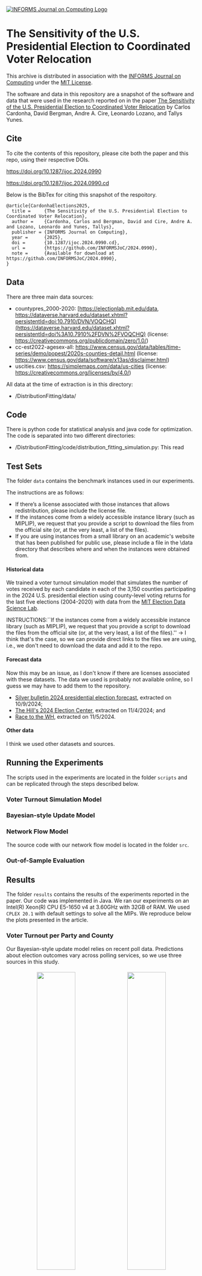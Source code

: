 [![INFORMS Journal on Computing Logo](https://INFORMSJoC.github.io/logos/INFORMS_Journal_on_Computing_Header.jpg)](https://pubsonline.informs.org/journal/ijoc)


# **The Sensitivity of the U.S. Presidential Election to Coordinated Voter Relocation**


This archive is distributed in association with the [INFORMS Journal on
Computing](https://pubsonline.informs.org/journal/ijoc) under the [MIT License](LICENSE).


The software and data in this repository are a snapshot of the software and data
that were used in the research reported on in the paper 
[The Sensitivity of the U.S. Presidential Election to Coordinated Voter Relocation](https://doi.org/10.1287/ijoc.2024.0990) by Carlos Cardonha, David Bergman, Andre A. Cire, Leonardo Lozano, and Tallys Yunes.








## Cite

To cite the contents of this repository, please cite both the paper and this repo, using their respective DOIs.

https://doi.org/10.1287/ijoc.2024.0990

https://doi.org/10.1287/ijoc.2024.0990.cd

Below is the BibTex for citing this snapshot of the respoitory.

```
@article{CardonhaElections2025,
  title =     {The Sensitivity of the U.S. Presidential Election to Coordinated Voter Relocation},
  author =    {Cardonha, Carlos and Bergman, David and Cire, Andre A. and Lozano, Leonardo and Yunes, Tallys},
  publisher = {INFORMS Journal on Computing},
  year =      {2025},
  doi =       {10.1287/ijoc.2024.0990.cd},
  url =       {https://github.com/INFORMSJoC/2024.0990},
  note =      {Available for download at https://github.com/INFORMSJoC/2024.0990},
}  
```


## **Data**

There are three main data sources:

- countypres_2000-2020: [https://electionlab.mit.edu/data, https://dataverse.harvard.edu/dataset.xhtml?persistentId=doi:10.7910/DVN/VOQCHQ](https://dataverse.harvard.edu/dataset.xhtml?persistentId=doi%3A10.7910%2FDVN%2FVOQCHQ) (license: https://creativecommons.org/publicdomain/zero/1.0/)
- cc-est2022-agesex-all: https://www.census.gov/data/tables/time-series/demo/popest/2020s-counties-detail.html (license: https://www.census.gov/data/software/x13as/disclaimer.html)
- uscities.csv: https://simplemaps.com/data/us-cities (license: https://creativecommons.org/licenses/by/4.0/)

All data at the time of extraction is in this directory:

- /DistributionFitting/data/

## **Code**

There is python code for statistical analysis and java code for optimization.  The code is separated into two different directories:

- /DistributionFitting/code/distribution_fitting_simulation.py: This read

## **Test Sets**

The folder `data` contains the benchmark instances used in our experiments. 



The instructions are as follows:
- If there’s a license associated with those instances that allows redistribution, please include the license file. 
- If the instances come from a widely accessible instance library (such as MIPLIP), we request that you provide a script to download the files from the official site (or, at the very least, a list of the files). 
- If you are using instances from a small library on an academic's website that has been published for public use, please include a file in the \data directory that describes where and when the instances were obtained from. 



#### Historical data

We trained a voter turnout simulation model that simulates the number of votes received by each candidate in each of the 3,150 counties participating in the 2024 U.S. presidential election using county-level voting returns for the last five elections (2004-2020) with data from the [MIT Election Data Science Lab](https://electionlab.mit.edu/).  


INSTRUCTIONS:``If the instances come from a widely accessible instance library (such as MIPLIP), we request that you provide a script to download the files from the official site (or, at the very least, a list of the files).'' -> I think that's the case, so we can provide direct links to the files we are using, i.e., we don't need to download the data and add it to the repo. 


#### Forecast data

Now this may be an issue, as I don't know if there are licenses associated with these datasets. The data we used is probably not available online, so I guess we may have to add them to the repository. 


-  [Silver bulletin 2024 presidential election forecast](https://www.natesilver.net/p/nate-silver-2024-president-election-polls-model), extracted on 10/9/2024;
- [The Hill's 2024 Election Center](https://elections2024.thehill.com/), extracted on 11/4/2024; and
-  [Race to the WH](https://www.racetothewh.com/), extracted on 11/5/2024.



#### Other data

I think we used other datasets and sources. 



## **Running the Experiments**

The scripts used in the experiments are located in the folder `scripts` and can be replicated through the steps described below.


### Voter Turnout Simulation Model


### Bayesian-style Update Model




### Network Flow Model


The source code with our network flow model is located in the folder `src`.


### Out-of-Sample Evaluation


## **Results**

The folder `results` contains the results of the experiments reported in the paper. Our code was implemented in Java. We ran our experiments on an Intel(R) Xeon(R) CPU E5-1650 v4 at 3.60GHz with 32GB of RAM. We used `CPLEX 20.1` with default settings to solve all the MIPs. We reproduce below the plots presented in the article. 





### Voter Turnout per Party and County

Our Bayesian-style update model relies on recent poll data. Predictions about election outcomes vary across polling services, so we use three sources in this study. 

<!-- 




![Republican uncalibrated](results/figures/NS%20Republican%20Uncalibrated.jpg)
![Democrat uncalibrated](results/figures/NS%20Democrat%20Uncalibrated.jpg) 

#### Calibrated voter turnout based on Silver Bulletin 


![Republican NS](results/figures/NS%20Republican%20Calibrated.jpg)

![Democrat NS](results/figures/NS%20Democrat%20Calibrated.jpg)


#### Calibrated voter turnout based on The Hill 

![Republican Hill](results/figures/HILL%20Republican%20Calibrated.jpg)

![Democrat Hill](results/figures/HILL%20Democrat%20Calibrated.jpg)

#### Calibrated voter turnout based on RTWH 

![Republican RTWH](results/figures/RTWH%20Republican%20Calibrated.jpg)

![Democrat RTWH](results/figures/RTWH%20Democrat%20Calibrated.jpg)

-->


<div style="text-align:center;">
  <img src="results/figures/NS%20Republican%20Uncalibrated.jpg" style="width:45%; display:inline-block;  margin:1%;" />
  <img src="results/figures/NS%20Democrat%20Uncalibrated.jpg" style="width:45%; display:inline-block;  margin:1%;" />
  <p><em>Uncalibrated voter turnout</em></p>
</div>


<div style="text-align:center;">
  <img src="results/figures/NS%20Republican%20Calibrated.jpg" style="width:45%; display:inline-block;  margin:1%;" />
  <img src="results/figures/NS%20Democrat%20Calibrated.jpg" style="width:45%; display:inline-block;  margin:1%;" />
  <p><em>Calibrated voter turnout based on <a href="https://www.natesilver.net/p/nate-silver-2024-president-election-polls-model">Silver Bulletin</a> (extracted on 10/9/2024).
  </em></p>
</div>


<div style="text-align:center;">
  <img src="results/figures/HILL%20Republican%20Calibrated.jpg" style="width:45%; display:inline-block;  margin:1%;" />
  <img src="results/figures/HILL%20Democrat%20Calibrated.jpg" style="width:45%; display:inline-block;  margin:1%;" />
  <p><em>Calibrated voter turnout based on <a href="https://elections2024.thehill.com/">The Hill</a> (extracted on 11/4/2024).
  </em></p>
</div>


<div style="text-align:center;">
  <img src="results/figures/RTWH%20Republican%20Calibrated.jpg" style="width:45%; display:inline-block;  margin:1%;" />
  <img src="results/figures/RTWH%20Democrat%20Calibrated.jpg" style="width:45%; display:inline-block;  margin:1%;" />
  <p><em>Calibrated voter turnout based on <a href="https://www.racetothewh.com/">Race to the WH</a> (extracted on 11/5/2024).
  </em></p>
</div>






### Popular vote in the last U.S. presidential elections

![Popular votes](results/figures/PercentEligibleVoters.png)


### Histogram of Bayesian update factors across polling sites


![Histogram](results/figures/histbayes.jpg)


### Sensibility to Movement Cap

We study the sensitivity of our results to the fraction by which the population of a county may change. We run the modified network flow model for 100,000 movements and parameters $\delta \in \{1, 0.1, 0.05, 0.025, 0.01\}$, using optimization and evaluation sets derived from [Silver Bulletin](results/figures/silver.pdf), [The Hill](results/figures/hill.pdf), and [Race to the WH](results/figures/race.pdf).




### Prescribed Moving Strategy

Movement patterns for 50,000 people for Republicans (top) and Democrats (bottom), and impact of the number of people moved on the probability of winning for different relocation sizes (line plot).

![Movements](results/figures/Figure2.png)

